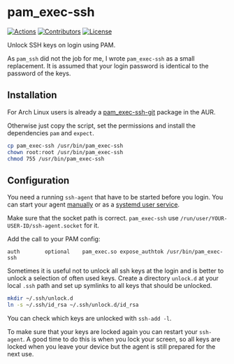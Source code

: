 # pam_exec-ssh

[![Actions](https://github.com/x70b1/pam_exec-ssh/actions/workflows/shellcheck.yml/badge.svg)](https://github.com/x70b1/pam_exec-ssh/actions)
[![Contributors](https://img.shields.io/github/contributors/x70b1/pam_exec-ssh.svg)](https://github.com/x70b1/pam_exec-ssh/graphs/contributors)
[![License](https://img.shields.io/github/license/x70b1/pam_exec-ssh.svg)](https://github.com/x70b1/pam_exec-ssh/blob/master/LICENSE)

Unlock SSH keys on login using PAM.

As `pam_ssh` did not the job for me, I wrote `pam_exec-ssh` as a small replacement.
It is assumed that your login password is identical to the password of the keys.


## Installation

For Arch Linux users is already a [pam_exec-ssh-git](https://aur.archlinux.org/packages/pam_exec-ssh-git/) package in the AUR.

Otherwise just copy the script, set the permissions and install the dependencies `pam` and `expect`.

```sh
cp pam_exec-ssh /usr/bin/pam_exec-ssh
chown root:root /usr/bin/pam_exec-ssh
chmod 755 /usr/bin/pam_exec-ssh
```


## Configuration

You need a running `ssh-agent` that have to be started before you login.
You can start your agent [manually](https://wiki.archlinux.org/index.php/SSH_keys#ssh-agent) or as a [systemd user service](https://wiki.archlinux.org/index.php/SSH_keys#Start_ssh-agent_with_systemd_user).

Make sure that the socket path is correct.
`pam_exec-ssh` use `/run/user/YOUR-USER-ID/ssh-agent.socket` for it.

Add the call to your PAM config:

```
auth		optional	pam_exec.so expose_authtok /usr/bin/pam_exec-ssh
```

Sometimes it is useful not to unlock all ssh keys at the login and is better to unlock a selection of often used keys.
Create a directory `unlock.d` at your local `.ssh` path and set up symlinks to all keys that should be unlocked.

```sh
mkdir ~/.ssh/unlock.d
ln -s ~/.ssh/id_rsa ~/.ssh/unlock.d/id_rsa
```

You can check which keys are unlocked with `ssh-add -l`.

To make sure that your keys are locked again you can restart your `ssh-agent`.
A good time to do this is when you lock your screen, so all keys are locked when you leave your device but the agent is still prepared for the next use.
